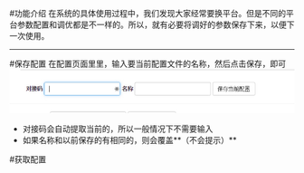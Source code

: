 #功能介绍
在系统的具体使用过程中，我们发现大家经常要换平台。但是不同的平台参数配置和调优都是不一样的。所以，就有必要将调好的参数保存下来，以便下一次使用。
***
#保存配置
在配置页面里里，输入要当前配置文件的名称，然后点击保存，即可
![](saveConf.jpg)
* 对接码会自动提取当前的，所以一般情况下不需要输入
* 如果名称和以前保存的有相同的，则会覆盖**（不会提示）**

#获取配置
